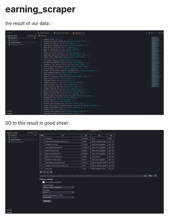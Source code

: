 # earning_scraper

the result of our data : 

![Data result](scraping_earning_data_result.PNG)

SO to this result in good sheet : 

![Data sheet](query_from_the_csv_file.PNG)